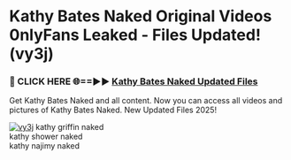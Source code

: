 # Kathy Bates Naked Original Videos 0nlyFans Leaked - Files Updated! (vy3j)

<h3>🔴 CLICK HERE 🌐==►► <a href="https://tinyurl.com/up5wt9bj" rel="nofollow">Kathy Bates Naked Updated Files</a></h3>

Get Kathy Bates Naked and all content. Now you can access all videos and pictures of Kathy Bates Naked. New Updated Files 2025!

[![vy3j](https://i.imgur.com/ABiUzMV.gif)](https://tinyurl.com/up5wt9bj)
kathy griffin naked<br>
kathy shower naked<br>
kathy najimy naked